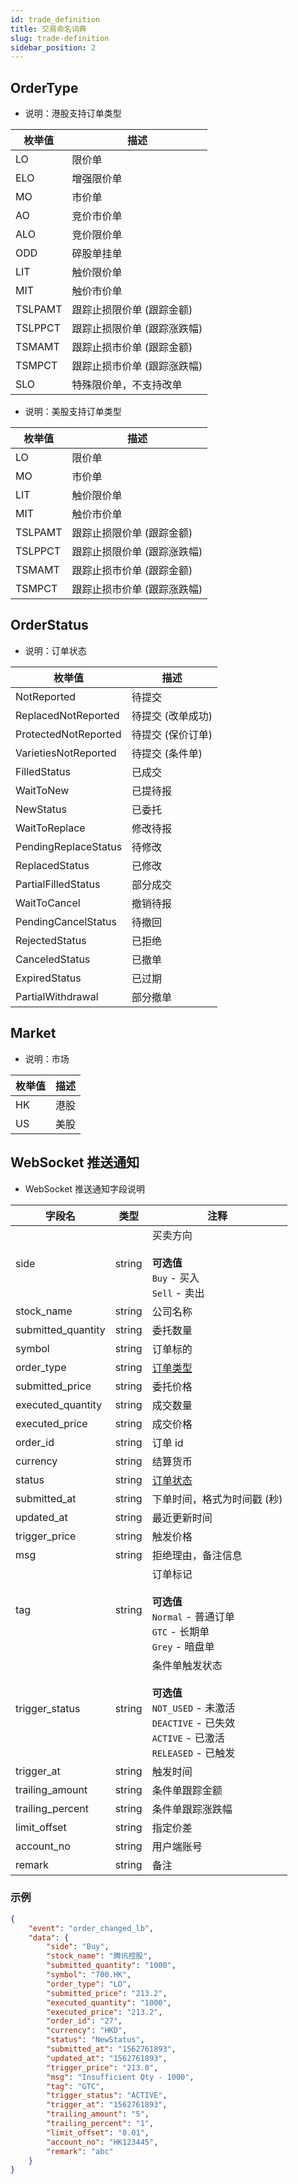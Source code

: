 ```yaml
---
id: trade_definition
title: 交易命名词典
slug: trade-definition
sidebar_position: 2
---
```


## OrderType

- 说明：港股支持订单类型

| 枚举值  | 描述                        |
| ------- | --------------------------- |
| LO      | 限价单                      |
| ELO     | 增强限价单                  |
| MO      | 市价单                      |
| AO      | 竞价市价单                  |
| ALO     | 竞价限价单                  |
| ODD     | 碎股单挂单                  |
| LIT     | 触价限价单                  |
| MIT     | 触价市价单                  |
| TSLPAMT | 跟踪止损限价单 (跟踪金额)   |
| TSLPPCT | 跟踪止损限价单 (跟踪涨跌幅) |
| TSMAMT  | 跟踪止损市价单 (跟踪金额)   |
| TSMPCT  | 跟踪止损市价单 (跟踪涨跌幅) |
| SLO     | 特殊限价单，不支持改单      |

- 说明：美股支持订单类型

| 枚举值  | 描述                        |
| ------- | --------------------------- |
| LO      | 限价单                      |
| MO      | 市价单                      |
| LIT     | 触价限价单                  |
| MIT     | 触价市价单                  |
| TSLPAMT | 跟踪止损限价单 (跟踪金额)   |
| TSLPPCT | 跟踪止损限价单 (跟踪涨跌幅) |
| TSMAMT  | 跟踪止损市价单 (跟踪金额)   |
| TSMPCT  | 跟踪止损市价单 (跟踪涨跌幅) |

## OrderStatus

- 说明：订单状态

| 枚举值               | 描述              |
| -------------------- | ----------------- |
| NotReported          | 待提交            |
| ReplacedNotReported  | 待提交 (改单成功) |
| ProtectedNotReported | 待提交 (保价订单) |
| VarietiesNotReported | 待提交 (条件单)   |
| FilledStatus         | 已成交            |
| WaitToNew            | 已提待报          |
| NewStatus            | 已委托            |
| WaitToReplace        | 修改待报          |
| PendingReplaceStatus | 待修改            |
| ReplacedStatus       | 已修改            |
| PartialFilledStatus  | 部分成交          |
| WaitToCancel         | 撤销待报          |
| PendingCancelStatus  | 待撤回            |
| RejectedStatus       | 已拒绝            |
| CanceledStatus       | 已撤单            |
| ExpiredStatus        | 已过期            |
| PartialWithdrawal    | 部分撤单          |

## Market

- 说明：市场

| 枚举值 | 描述 |
| ------ | ---- |
| HK     | 港股 |
| US     | 美股 |

## WebSocket 推送通知

- WebSocket 推送通知字段说明

| 字段名             | 类型   | 注释                                                                                                                                 |
| ------------------ | ------ | ------------------------------------------------------------------------------------------------------------------------------------ |
| side               | string | 买卖方向<br/><br/>**可选值**<br/>`Buy` - 买入<br />`Sell` - 卖出                                                                     |
| stock_name         | string | 公司名称                                                                                                                             |
| submitted_quantity | string | 委托数量                                                                                                                             |
| symbol             | string | 订单标的                                                                                                                             |
| order_type         | string | [订单类型](./trade-definition#ordertype)                                                                                             |
| submitted_price    | string | 委托价格                                                                                                                             |
| executed_quantity  | string | 成交数量                                                                                                                             |
| executed_price     | string | 成交价格                                                                                                                             |
| order_id           | string | 订单 id                                                                                                                              |
| currency           | string | 结算货币                                                                                                                             |
| status             | string | [订单状态](./trade-definition#orderstatus)                                                                                           |
| submitted_at       | string | 下单时间，格式为时间戳 (秒)                                                                                                          |
| updated_at         | string | 最近更新时间                                                                                                                         |
| trigger_price      | string | 触发价格                                                                                                                             |
| msg                | string | 拒绝理由，备注信息                                                                                                                   |
| tag                | string | 订单标记<br/><br/>**可选值**<br/>`Normal` - 普通订单<br />`GTC` - 长期单<br />`Grey` - 暗盘单                                        |
| trigger_status     | string | 条件单触发状态<br/><br/>**可选值**<br/>`NOT_USED` - 未激活 <br />`DEACTIVE` - 已失效<br />`ACTIVE` - 已激活<br />`RELEASED` - 已触发 |
| trigger_at         | string | 触发时间                                                                                                                             |
| trailing_amount    | string | 条件单跟踪金额                                                                                                                       |
| trailing_percent   | string | 条件单跟踪涨跌幅                                                                                                                     |
| limit_offset       | string | 指定价差                                                                                                                             |
| account_no         | string | 用户端账号                                                                                                                           |
| remark         | string | 备注                                                                                                                           |

### 示例

```json
{
	"event": "order_changed_lb",
	"data": {
		"side": "Buy",
		"stock_name": "腾讯控股",
		"submitted_quantity": "1000",
		"symbol": "700.HK",
		"order_type": "LO",
		"submitted_price": "213.2",
		"executed_quantity": "1000",
		"executed_price": "213.2",
		"order_id": "27",
		"currency": "HKD",
		"status": "NewStatus",
		"submitted_at": "1562761893",
		"updated_at": "1562761893",
		"trigger_price": "213.0",
		"msg": "Insufficient Qty - 1000",
		"tag": "GTC",
		"trigger_status": "ACTIVE",
		"trigger_at": "1562761893",
		"trailing_amount": "5",
		"trailing_percent": "1",
		"limit_offset": "0.01",
		"account_no": "HK123445",
		"remark": "abc"
	}
}
```
